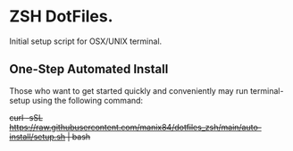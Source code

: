 # ZSH DotFiles.
Initial setup script for OSX/UNIX terminal.

## One-Step Automated Install
Those who want to get started quickly and conveniently may run terminal-setup using the following command:

~~curl -sSL https://raw.githubusercontent.com/manix84/dotfiles_zsh/main/auto-install/setup.sh | bash~~
